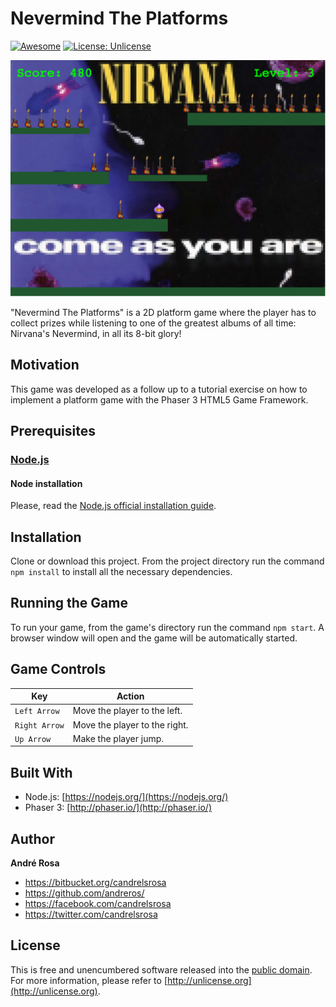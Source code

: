 # Nevermind The Platforms

[![Awesome](https://cdn.rawgit.com/sindresorhus/awesome/d7305f38d29fed78fa85652e3a63e154dd8e8829/media/badge.svg)](https://github.com/andreros/)
[![License: Unlicense](https://img.shields.io/badge/license-Unlicense-blue.svg)](http://unlicense.org/)

<p align="center">
    <img src="https://raw.githubusercontent.com/andreros/nevermind-the-platforms/master/src/assets/img/nevermind-the-platforms.png" width="600">
</p>

"Nevermind The Platforms" is a 2D platform game where the player has to collect prizes while listening to one of the greatest albums of all time: Nirvana's Nevermind, in all its 8-bit glory!

## Motivation

This game was developed as a follow up to a tutorial exercise on how to implement a platform game with the Phaser 3 HTML5 Game Framework.


## Prerequisites

### [Node.js](https://nodejs.org/en/download/)

#### Node installation

Please, read the [Node.js official installation guide](https://github.com/nodejs/node/wiki/Installation).


## Installation

Clone or download this project. From the project directory run the command `npm install` to install all the necessary dependencies.


## Running the Game

To run your game, from the game's directory run the command `npm start`. A browser window will open and the game will be automatically
started.

## Game Controls

| Key | Action |
| --- | --- |
| `Left Arrow` | Move the player to the left. |
| `Right Arrow` | Move the player to the right. |
| `Up Arrow` | Make the player jump. |


## Built With

*  Node.js: [https://nodejs.org/](https://nodejs.org/)
*  Phaser 3: [http://phaser.io/](http://phaser.io/)

## Author

**André Rosa**

* <https://bitbucket.org/candrelsrosa>
* <https://github.com/andreros/>
* <https://facebook.com/candrelsrosa>
* <https://twitter.com/candrelsrosa>


## License

This is free and unencumbered software released into the [public domain](UNLICENSE.txt). For more information,
please refer to [http://unlicense.org](http://unlicense.org).
